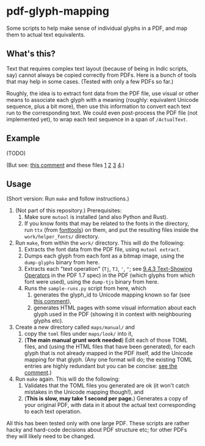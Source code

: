 # pdf-glyph-mapping
Some scripts to help make sense of individual glyphs in a PDF, and map them to actual text equivalents.

## What's this?

Text that requires complex text layout (because of being in Indic scripts, say) cannot always be copied correctly from PDFs. Here is a bunch of tools that may help in some cases. (Tested with only a few PDFs so far.)

Roughly, the idea is to extract font data from the PDF file, use visual or other means to associate each glyph with a meaning (roughly: equivalent Unicode sequence, plus a bit more), then use this information to convert each text run to the corresponding text. We could even post-process the PDF file (not implemented yet), to wrap each text sequence in a span of `/ActualText`.

## Example

(TODO)

(But see: [this comment](https://github.com/shreevatsa/pdf-glyph-mapping/blob/bbecd8154c171c97b21e76c612f2b66fdf5f873b/src/sample-runs.py#L212-L258) and these files [1](https://shreevatsa.github.io/pdf-glyph-mapping/work/maps/look/font-40533-0-ASZHUB+Times-Roman.html) [2](https://shreevatsa.github.io/pdf-glyph-mapping/work/maps/look/font-40534-0-ASLUDF+Times-Bold.html) [3](https://shreevatsa.github.io/pdf-glyph-mapping/work/maps/look/font-40532-0-ATMSNB+NotoSansDevanagari.html) [4](https://shreevatsa.github.io/pdf-glyph-mapping/work/maps/look/font-40531-0-APZKLW+NotoSansDevanagari-Bold.html).)

## Usage

(Short version: Run `make` and follow instructions.)

1.  (Not part of this repository.) Prerequisites:
    1.  Make sure `mutool` is installed (and also Python and Rust).
    2.  If you know fonts that may be related to the fonts in the directory, run `ttx` (from [fonttools](https://fonttools.readthedocs.io/en/latest/ttx.html)) on them, and put the resulting files inside the `work/helper_fonts/` directory.
2.  Run `make`, from within the `work/` directory. This will do the following:
    1.  Extracts the font data from the PDF file, using `mutool extract`.
    2.  Dumps each glyph from each font as a bitmap image, using the `dump-glyphs` binary from here.
    3.  Extracts each "text operation" (`Tj`, `TJ`, `'`, `"`; see [9.4.3 Text-Showing Operators](https://www.adobe.com/content/dam/acom/en/devnet/pdf/pdfs/PDF32000_2008.pdf#page=258) in the PDF 1.7 spec) in the PDF (which glyphs from which font were used), using the `dump-tjs` binary from here.
    4.  Runs the `sample-runs.py` script from here, which
        1.  generates the glyph_id to Unicode mapping known so far (see [this comment](https://github.com/shreevatsa/pdf-glyph-mapping/blob/bbecd8154c171c97b21e76c612f2b66fdf5f873b/src/sample-runs.py#L212-L258)),
        2.  generates HTML pages with some visual information about each glyph used in the PDF (showing it in context with neighbouring glyphs etc).
3.  Create a new directory called `maps/manual/` and
    1.  copy the `toml` files under `maps/look/` into it,
    2.  (**The main manual grunt work needed**) Edit each of those TOML files, and (using the HTML files that have been generated), for each glyph that is not already mapped in the PDF itself, add the Unicode mapping for that glyph. (Any one format will do; the existing TOML entries are highly redundant but you can be concise: [see the comment](https://github.com/shreevatsa/pdf-glyph-mapping/blob/bbecd8154c171c97b21e76c612f2b66fdf5f873b/src/sample-runs.py#L253-L257).)
4.  Run `make` again. This will do the following:
    1.  Validates that the TOML files you generated are ok (it won't catch mistakes in the Unicode mapping though!), and
    2.  (**This is slow, may take 1 second per page.**) Generates a copy of your original PDF, with data in it about the actual text corresponding to each text operation.

All this has been tested only with one large PDF. These scripts are rather hacky and hard-code decisions about PDF structure etc; for other PDFs they will likely need to be changed.